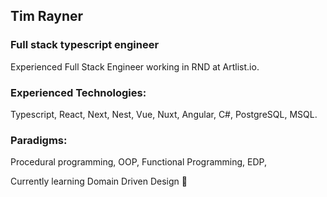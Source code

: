 ## Tim Rayner
### Full stack typescript engineer

Experienced Full Stack Engineer working in RND at Artlist.io. 

### Experienced Technologies: 
Typescript, React, Next, Nest, Vue, Nuxt, Angular, C#, PostgreSQL, MSQL.

### Paradigms: 
Procedural programming, OOP, Functional Programming, EDP, 

Currently learning Domain Driven Design 🫡
